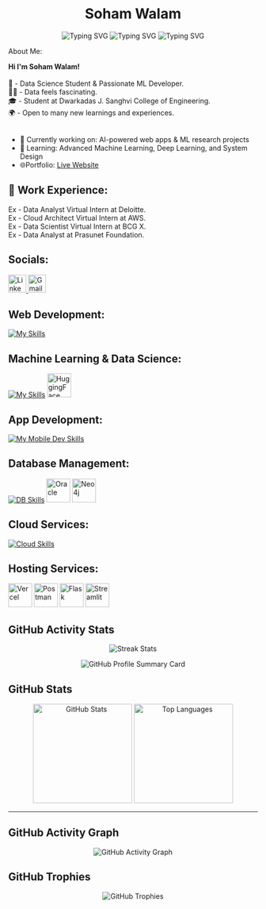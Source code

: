 <h1 align="center">Soham Walam</h1>

<div align="center">

![Typing SVG](https://readme-typing-svg.demolab.com?font=Fira+Code&weight=500&pause=1000&color=36BCF7&center=true&vCenter=true&width=250&lines=ML+Engineer)
![Typing SVG](https://readme-typing-svg.demolab.com?font=Fira+Code&weight=500&pause=1000&color=00C853&center=true&vCenter=true&width=250&lines=DevOps+Engineer)
![Typing SVG](https://readme-typing-svg.demolab.com?font=Fira+Code&weight=500&pause=1000&color=FF0000&center=true&vCenter=true&width=250&lines=App+Developer)

</div

#  About Me:
<b>Hi I'm Soham Walam!</b><br>
<br>🧠 - Data Science Student & Passionate ML Developer.<br>🧑‍💻 - Data feels fascinating.<br>🎓 - Student at Dwarkadas J. Sanghvi College of Engineering.<br>🌍 - Open to many new learnings and experiences. <br><br>
- 🔭 Currently working on: AI-powered web apps & ML research projects  <br>
- 🌱 Learning: Advanced Machine Learning, Deep Learning, and System Design  
- 🌐Portfolio: [Live Website](https://portfolio-soham1.vercel.app/)

  
## 🏢 Work Experience:
Ex - Data Analyst Virtual Intern at Deloitte.<br>Ex - Cloud Architect Virtual Intern at AWS.<br>Ex - Data Scientist Virtual Intern at BCG X. <br> Ex - Data Analyst at Prasunet Foundation.

##  Socials:
<p align="left">
  <!-- LinkedIn -->
  <a href="https://www.linkedin.com/in/soham-walam-b82446296/" target="_blank">
    <img src="https://skillicons.dev/icons?i=linkedin" width="36" height="36" alt="LinkedIn"/>
  </a>
  <!-- Gmail -->
  <a href="mailto:walamsoham@gmail.com">
    <img src="https://cdn.worldvectorlogo.com/logos/gmail-icon.svg" width="36" height="36" alt="Gmail"/>
  </a>
</p>

 
## Web Development: 
[![My Skills](https://skillicons.dev/icons?i=html,tailwindcss,javascript,react,nodejs,mongodb,vue,vite,typescript,bootstrap&perline=6)](https://skillicons.dev)

##  Machine Learning &  Data Science:
[![My Skills](https://skillicons.dev/icons?i=python,tensorflow,pytorch,fastapi,opencv&perline=10)](https://skillicons.dev)
<img src="https://huggingface.co/front/assets/huggingface_logo-noborder.svg" width="48" height="48" alt="HuggingFace"/> 

## App Development: 
[![My Mobile Dev Skills](https://skillicons.dev/icons?i=dart,flutter,androidstudio,firebase,supabase,vscode&perline=6)](https://skillicons.dev)


##  Database Management:  
[![DB Skills](https://skillicons.dev/icons?i=mysql,sqlite,postgres,mongodb,postman&perline=7)](https://skillicons.dev)
<img src="https://cdn.worldvectorlogo.com/logos/oracle-6.svg" width="48" height="48" alt="Oracle"/>
<img src="https://cdn.worldvectorlogo.com/logos/neo4j.svg" width="48" height="48" alt="Neo4j"/>


## Cloud Services: 
[![Cloud Skills](https://skillicons.dev/icons?i=aws,azure,gcp&perline=3)](https://skillicons.dev)
 
## Hosting Services:  
<p align="left">
  <!-- Vercel -->
  <img src="https://skillicons.dev/icons?i=vercel" width="48" height="48" alt="Vercel"/>
  <!-- Postman -->
  <img src="https://skillicons.dev/icons?i=postman" width="48" height="48" alt="Postman"/>
  <!-- Flask -->
  <img src="https://cdn.worldvectorlogo.com/logos/flask.svg" width="48" height="48" alt="Flask"/>
  <!-- Streamlit -->
  <img src="https://streamlit.io/images/brand/streamlit-mark-color.png" width="48" height="48" alt="Streamlit"/>
</p>


## GitHub Activity Stats

<!-- Streak stats -->
<p align="center">
  <img src="https://nirzak-streak-stats.vercel.app/?user=SohamWalam11&theme=radical&hide_border=false" alt="Streak Stats"/>
</p>

<!-- Profile summary card -->
<p align="center">
  <img src="https://github-profile-summary-cards.vercel.app/api/cards/profile-details?username=SohamWalam11&theme=radical" alt="GitHub Profile Summary Card"/>
</p>

##  GitHub Stats

<p align="center"> <img src="https://github-readme-stats.vercel.app/api?username=SohamWalam11&theme=radical&hide_border=false&include_all_commits=true&count_private=true" alt="GitHub Stats" height="200"/> <img src="https://github-readme-stats.vercel.app/api/top-langs/?username=SohamWalam11&theme=radical&hide_border=false&layout=compact" alt="Top Languages" height="200"/> </p>

---
##  GitHub Activity Graph

<p align="center">
  <img src="https://github-readme-activity-graph.vercel.app/graph?username=SohamWalam11&bg_color=0d1117&color=7f3fbf&line=7f3fbf&point=7f3fbf&area=true&area_color=ffffff&title_color=ffffff" alt="GitHub Activity Graph"/>
</p>


## GitHub Trophies

<p align="center">
  <img src="https://github-profile-trophy.vercel.app/?username=SohamWalam11&theme=radical&margin-w=15&no-frame=true" alt="GitHub Trophies"/>
</p>







<!-- Proudly created with GPRM ( https://gprm.itsvg.in ) -->
